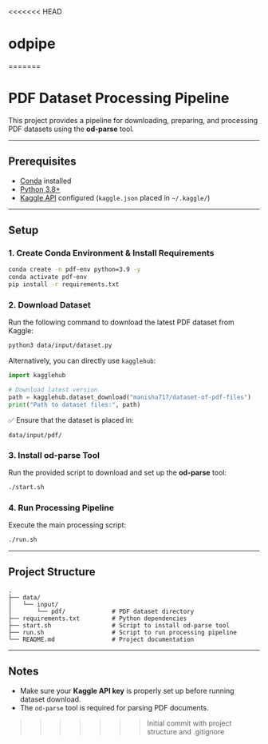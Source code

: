 <<<<<<< HEAD
# odpipe
=======
# PDF Dataset Processing Pipeline  

This project provides a pipeline for downloading, preparing, and processing PDF datasets using the **od-parse** tool.  

---

## Prerequisites  
- [Conda](https://docs.conda.io/en/latest/miniconda.html) installed  
- [Python 3.8+](https://www.python.org/)  
- [Kaggle API](https://github.com/Kaggle/kaggle-api) configured (`kaggle.json` placed in `~/.kaggle/`)  

---

## Setup  

### 1. Create Conda Environment & Install Requirements  
```bash
conda create -n pdf-env python=3.9 -y
conda activate pdf-env
pip install -r requirements.txt
```

### 2. Download Dataset  
Run the following command to download the latest PDF dataset from Kaggle:  
```bash
python3 data/input/dataset.py
```  

Alternatively, you can directly use `kagglehub`:  
```python
import kagglehub

# Download latest version
path = kagglehub.dataset_download("manisha717/dataset-of-pdf-files")
print("Path to dataset files:", path)
```

✅ Ensure that the dataset is placed in:  
```
data/input/pdf/
```

### 3. Install od-parse Tool  
Run the provided script to download and set up the **od-parse** tool:  
```bash
./start.sh
```

### 4. Run Processing Pipeline  
Execute the main processing script:  
```bash
./run.sh
```

---

## Project Structure  
```
.
├── data/
│   └── input/
│       └── pdf/             # PDF dataset directory
├── requirements.txt         # Python dependencies
├── start.sh                 # Script to install od-parse tool
├── run.sh                   # Script to run processing pipeline
└── README.md                # Project documentation
```

---

## Notes  
- Make sure your **Kaggle API key** is properly set up before running dataset download.  
- The `od-parse` tool is required for parsing PDF documents.  
>>>>>>> Initial commit with project structure and .gitignore
